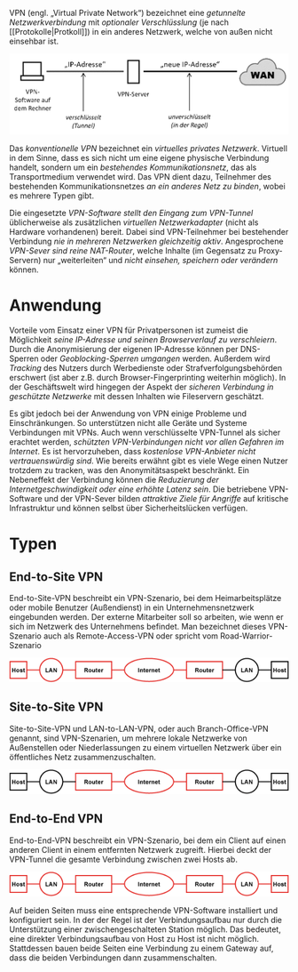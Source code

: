 VPN (engl. „Virtual Private Network“) bezeichnet eine *getunnelte Netzwerkverbindung* mit *optionaler Verschlüsslung* (je nach [[Protokolle|Protkoll]]) in ein anderes Netzwerk, welche von außen nicht einsehbar ist.

![](../_Medien/VPN.png)

Das *konventionelle VPN* bezeichnet ein *virtuelles privates Netzwerk*. Virtuell in dem Sinne, dass es sich nicht um eine eigene physische Verbindung handelt, sondern um ein *bestehendes Kommunikationsnetz*, das als Transportmedium verwendet wird. Das VPN dient dazu, Teilnehmer des bestehenden Kommunikationsnetzes *an ein anderes Netz zu binden*, wobei es mehrere Typen gibt.

Die eingesetzte *VPN-Software stellt den Eingang zum VPN-Tunnel* üblicherweise als zusätzlichen *virtuellen Netzwerkadapter* (nicht als Hardware vorhandenen) bereit. Dabei sind VPN-Teilnehmer bei bestehender Verbindung *nie in mehreren Netzwerken gleichzeitig aktiv*. Angesprochene *VPN-Sever sind reine NAT-Router*, welche Inhalte (im Gegensatz zu Proxy-Servern) nur „weiterleiten“ und *nicht einsehen, speichern oder verändern* können.

# Anwendung
Vorteile vom Einsatz einer VPN für Privatpersonen ist zumeist die Möglichkeit *seine IP-Adresse und seinen Browserverlauf zu verschleiern*. Durch die Anonymisierung der eigenen IP-Adresse können per DNS-Sperren oder *Geoblocking-Sperren umgangen* werden. Außerdem wird *Tracking* des Nutzers durch Werbedienste oder Strafverfolgungsbehörden erschwert (ist aber z.B. durch Browser-Fingerprinting weiterhin möglich). In der Geschäftswelt wird hingegen der Aspekt der *sicheren Verbindung in geschützte Netzwerke* mit dessen Inhalten wie Fileservern geschätzt.

Es gibt jedoch bei der Anwendung von VPN einige Probleme und Einschränkungen. So unterstützen nicht alle Geräte und Systeme Verbindungen mit VPNs. Auch wenn verschlüsselte VPN-Tunnel als sicher erachtet werden, *schützten VPN-Verbindungen nicht vor allen Gefahren im Internet*. Es ist hervorzuheben, dass *kostenlose VPN-Anbieter nicht vertrauenswürdig sind*. Wie bereits erwähnt gibt es viele Wege einen Nutzer trotzdem zu tracken, was den Anonymitätsaspekt beschränkt. Ein Nebeneffekt der Verbindung können die *Reduzierung der Internetgeschwindigkeit oder eine erhöhte Latenz sein*. Die betriebene VPN-Software und der VPN-Sever bilden *attraktive Ziele für Angriffe* auf kritische Infrastruktur und können selbst über Sicherheitslücken verfügen.

# Typen
## End-to-Site VPN
End-to-Site-VPN beschreibt ein VPN-Szenario, bei dem Heimarbeitsplätze oder mobile Benutzer (Außendienst) in ein Unternehmensnetzwerk eingebunden werden. Der externe Mitarbeiter soll so arbeiten, wie wenn er sich im Netzwerk des Unternehmens befindet. Man bezeichnet dieses VPN-Szenario auch als Remote-Access-VPN oder spricht vom Road-Warrior-Szenario

![](../_Medien/End-to-Site_VPN.png)

## Site-to-Site VPN
Site-to-Site-VPN und LAN-to-LAN-VPN, oder auch Branch-Office-VPN genannt, sind VPN-Szenarien, um mehrere lokale Netzwerke von Außenstellen oder Niederlassungen zu einem virtuellen Netzwerk über ein öffentliches Netz zusammenzuschalten.

![](../_Medien/Site-to-Site_VPN.png)

## End-to-End VPN
End-to-End-VPN beschreibt ein VPN-Szenario, bei dem ein Client auf einen anderen Client in einem entfernten Netzwerk zugreift. Hierbei deckt der VPN-Tunnel die gesamte Verbindung zwischen zwei Hosts ab. 

![](../_Medien/End-to-End_VPN.png)

Auf beiden Seiten muss eine entsprechende VPN-Software installiert und konfiguriert sein. In der der Regel ist der Verbindungsaufbau nur durch die Unterstützung einer zwischengeschalteten Station möglich. Das bedeutet, eine direkter Verbindungsaufbau von Host zu Host ist nicht möglich. Stattdessen bauen beide Seiten eine Verbindung zu einem Gateway auf, dass die beiden Verbindungen dann zusammenschalten.

